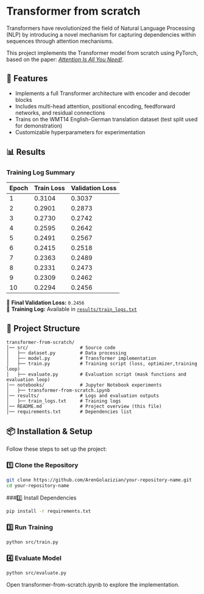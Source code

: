 # Transformer from scratch

Transformers have revolutionized the field of Natural Language Processing (NLP) by introducing a novel mechanism for capturing dependencies within sequences through attention mechanisms. 

This project implements the Transformer model from scratch using PyTorch, based on the paper: [*Attention Is All You Need!*](https://arxiv.org/abs/1706.03762).

## 📌 Features

- Implements a full Transformer architecture with encoder and decoder blocks
- Includes multi-head attention, positional encoding, feedforward networks, and residual connections
- Trains on the WMT14 English-German translation dataset (test split used for demonstration)
- Customizable hyperparameters for experimentation

## 📊 Results
### Training Log Summary
| Epoch | Train Loss | Validation Loss |
|-------|-----------|----------------|
| 1     | 0.3104    | 0.3037         |
| 2     | 0.2901    | 0.2873         |
| 3     | 0.2730    | 0.2742         |
| 4     | 0.2595    | 0.2642         |
| 5     | 0.2491    | 0.2567         |
| 6     | 0.2415    | 0.2518         |
| 7     | 0.2363    | 0.2489         |
| 8     | 0.2331    | 0.2473         |
| 9     | 0.2309    | 0.2462         |
| 10    | 0.2294    | 0.2456         |

🔹 **Final Validation Loss:** `0.2456`  
🔹 **Training Log:** Available in [`results/train_logs.txt`](results/train_logs.txt)

## 📂 Project Structure
```plaintext
transformer-from-scratch/
│── src/                   # Source code
│   ├── dataset.py         # Data processing
│   ├── model.py           # Transformer implementation
│   ├── train.py           # Training script (loss, optimizer,training loop)
│   ├── evaluate.py        # Evaluation script (mask functions and evaluation loop)
│── notebooks/             # Jupyter Notebook experiments
│   ├── transformer-from-scratch.ipynb
│── results/               # Logs and evaluation outputs
│   ├── train_logs.txt     # Training logs
│── README.md              # Project overview (this file)
│── requirements.txt       # Dependencies list
```

## 📦 Installation & Setup

Follow these steps to set up the project:

### 1️⃣ Clone the Repository
```bash
git clone https://github.com/ArenGolazizian/your-repository-name.git
cd your-repository-name
```
###2️⃣ Install Dependencies
```bash
pip install -r requirements.txt
```
### 3️⃣ Run Training
```bash
python src/train.py
```
### 4️⃣ Evaluate Model
```bash
python src/evaluate.py
```
Open transformer-from-scratch.ipynb to explore the implementation.
